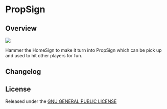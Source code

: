 # PropSign

## Overview

![](https://steamuserimages-a.akamaihd.net/ugc/1340334653792891992/3A910F17FD1FC10742D5AF8B743A83FE884DBA8F/)

Hammer the HomeSign to make it turn into PropSign which can be pick up and used to hit other players for fun.

## Changelog

## License

Released under the [GNU GENERAL PUBLIC LICENSE](https://www.gnu.org/licenses/gpl-3.0.en.html)